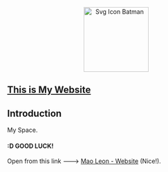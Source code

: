 <div align="center">
<a href="https://mao-leon.github.io/Mao-Leon/"><img src="https://www.freeiconspng.com/uploads/batman-icon-png-21.png" width="150" alt="Svg Icon Batman" /></a>
</div>

## <a href="https://mao-leon.github.io/Mao-Leon/">This is My Website</a>

## Introduction
My Space.

#### :D GOOD LUCK!

Open from this link ---> [Mao Leon - Website](https://mao-leon.github.io/Mao-Leon/) (Nice!).
